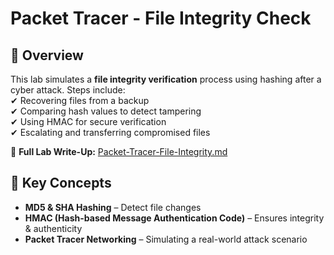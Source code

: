 # Packet Tracer - File Integrity Check

## 📌 Overview  
This lab simulates a **file integrity verification** process using hashing after a cyber attack. Steps include:  
✔ Recovering files from a backup  
✔ Comparing hash values to detect tampering  
✔ Using HMAC for secure verification  
✔ Escalating and transferring compromised files  

📂 **Full Lab Write-Up:** [Packet-Tracer-File-Integrity.md](./Packet-Tracer-File-Integrity.md)

## 📜 Key Concepts  
- **MD5 & SHA Hashing** – Detect file changes  
- **HMAC (Hash-based Message Authentication Code)** – Ensures integrity & authenticity  
- **Packet Tracer Networking** – Simulating a real-world attack scenario  
